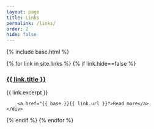 ```yaml
---
layout: page
title: Links
permalink: /links/
order: 2
hide: false
---
```


{% include base.html %}

{% for link in site.links %}
{% if link.hide==false %}

<div class="item_in_list">
    <div class="card item_card">
        <h3>
          <a href="{{ base }}{{ link.url }}">
            {{ link.title }}
          </a>
        </h3>       
        {{ link.excerpt }}
        
        <a href="{{ base }}{{ link.url }}">Read more</a>
    </div>
</div>

{% endif %}
{% endfor %}


